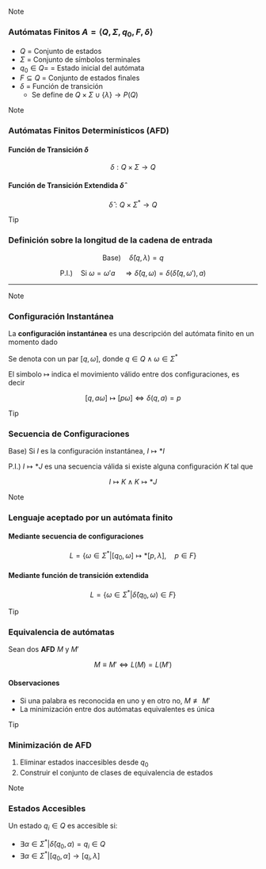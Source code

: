 > [!NOTE]
>
> ### Autómatas Finitos $A=\langle Q,\Sigma,q_0,F,\delta\rangle$
>
> - $Q$ = Conjunto de estados
> - $\Sigma$ = Conjunto de símbolos terminales
> - $q_0\in Q$= = Estado inicial del autómata
> - $F\subseteq Q$ = Conjunto de estados finales
> - $\delta$ = Función de transición
>   - Se define de $Q\times\Sigma\cup\lbrace\lambda\rbrace\rightarrow P(Q)$

> [!NOTE]
>
> ### Autómatas Finitos Determinísticos (AFD)
>
> #### Función de Transición $\delta$
>
> $$\delta: Q\times\Sigma\rightarrow Q$$
>
> #### Función de Transición Extendida $\hat\delta$
>
> $$\hat\delta: Q\times\Sigma^* \rightarrow Q$$

> [!TIP]
>
> ### Definición sobre la longitud de la cadena de entrada
>
> $$\text{Base)}\quad\hat\delta(q,\lambda)=q$$
>
> $$\text{P.I.)}\quad\text{Si }\omega=\omega'a\quad\Rightarrow\hat\delta(q,\omega)=\delta\bigg(\hat\delta(q,\omega'),a\bigg)$$

---

> [!NOTE]
>
> ### Configuración Instantánea
>
> La **configuración instantánea** es una descripción del autómata finito en un momento dado
>
> Se denota con un par $[q,\omega]$, donde $q\in Q\wedge\omega\in\Sigma^*$
>
> El simbolo $\mapsto$ indica el movimiento válido entre dos configuraciones, es decir
>
> $$[q,a\omega]\mapsto[p\omega]\Leftrightarrow\delta(q,a)=p$$

> [!TIP]
>
> ### Secuencia de Configuraciones
>
> $\text{Base)}$ Si $I$ es la configuración instantánea, $I\mapsto *I$
>
> $\text{P.I.)}$ $I\mapsto *J$ es una secuencia válida si existe alguna configuración $K$ tal que
>
> $$I\mapsto K\wedge K\mapsto *J$$

> [!NOTE]
>
> ### Lenguaje aceptado por un autómata finito
>
> #### Mediante secuencia de configuraciones
>
> $$L=\bigg\lbrace\omega\in\Sigma^* \bigg| [q_0,\omega]\mapsto *[p,\lambda],\quad p\in F\bigg\rbrace$$
>
> #### Mediante función de transición extendida
>
> $$L=\bigg\lbrace\omega\in\Sigma^* \bigg| \hat\delta(q_0,\omega)\in F\bigg\rbrace$$

> [!TIP]
>
> ### Equivalencia de autómatas
>
> Sean dos **AFD** $M$ y $M'$
>
> $$M\equiv M'\Leftrightarrow L(M)=L(M' )$$
>
> #### Observaciones
>
> - Si una palabra es reconocida en uno y en otro no, $M\not\equiv M'$
> - La minimización entre dos autómatas equivalentes es única

> [!TIP]
>
> ### Minimización de AFD
>
> 1. Eliminar estados inaccesibles desde $q_0$
> 2. Construir el conjunto de clases de equivalencia de estados

> [!NOTE]
>
> ### Estados Accesibles
>
> Un estado $q_i\in Q$ es accesible si:
> 
> - $\exists\alpha\in\Sigma^*\bigg|\hat{\delta}(q_0,\alpha)=q_i\in Q$
> - $\exists\alpha\in\Sigma^*\bigg|[q_0,\alpha]\rightarrow[q_i,\lambda]$